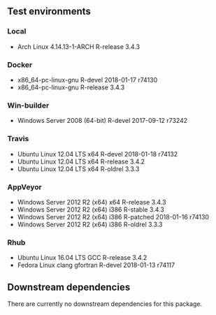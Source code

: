 ## Test environments

### Local
* Arch Linux 4.14.13-1-ARCH  R-release 3.4.3

### Docker
* x86_64-pc-linux-gnu                R-devel   2018-01-17 r74130
* x86_64-pc-linux-gnu                R-release 3.4.3

### Win-builder
* Windows Server 2008 (64-bit)       R-devel   2017-09-12 r73242

### Travis
* Ubuntu Linux 12.04 LTS x64         R-devel   2018-01-18 r74132
* Ubuntu Linux 12.04 LTS x64         R-release 3.4.2
* Ubuntu Linux 12.04 LTS x64         R-oldrel  3.3.3

### AppVeyor
* Windows Server 2012 R2 (x64) x64   R-release 3.4.3
* Windows Server 2012 R2 (x64) i386  R-stable  3.4.3
* Windows Server 2012 R2 (x64) i386  R-patched 2018-01-16 r74130
* Windows Server 2012 R2 (x64) i386  R-oldrel  3.3.3

### Rhub
* Ubuntu Linux 16.04 LTS GCC         R-release 3.4.2
* Fedora Linux clang gfortran        R-devel   2018-01-13 r74117

## Downstream dependencies
There are currently no downstream dependencies for this package.

